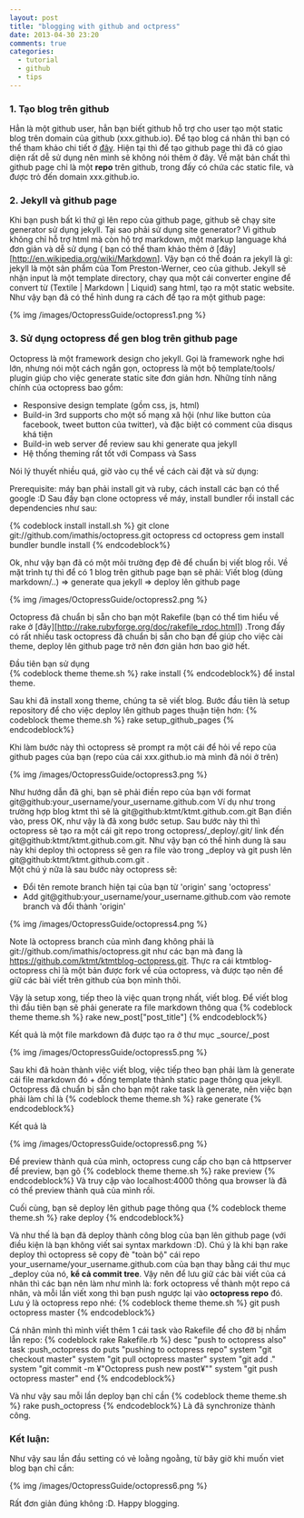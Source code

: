 ```yaml
---
layout: post
title: "blogging with github and octpress"
date: 2013-04-30 23:20
comments: true
categories: 
  - tutorial
  - github
  - tips
---
```


### 1. Tạo blog trên github
Hẳn là một github user, hẳn bạn biết github hỗ trợ cho user tạo một static blog trên domain của github (xxx.github.io).
Để tạo blog cá nhân thì bạn có thể tham khảo chi tiết ở [đây](http://pages.github.com/). Hiện tại thì để tạo github page
thì đã có giao diện rất dễ sử dụng nên mình sẽ không nói thêm ở đây. Về mặt bản chất thì github page chỉ là một **repo** 
trên github, trong đấy có chứa các static file, và được trỏ đến domain xxx.github.io.

### 2. Jekyll và github page
Khi bạn push bất kì thứ gì lên repo của github page, github sẽ chạy site generator sử dụng jekyll. 
Tại sao phải sử dụng site generator? Vì github không chỉ hỗ trợ html mà còn hộ trợ markdown, một markup language khá đơn giản và dễ sử dụng (
bạn có thể tham khảo thêm ở [đây][http://en.wikipedia.org/wiki/Markdown]. Vậy bạn có thể đoán ra jekyll là gì: jekyll là 
một sản phẩm của Tom Preston-Werner, ceo của github. Jekyll sẽ nhận input là một template directory, chạy qua một cái converter
engine để convert từ (Textile | Markdown | Liquid) sang html, tạo ra một static website.
Như vậy bạn đã có thể hình dung ra cách để tạo ra một github page:

{% img /images/OctopressGuide/octopress1.png %}

### 3. Sử dụng octopress để gen blog trên github page
Octopress là một framework design cho jekyll. Gọi là framework nghe hơi lớn, nhưng nói một cách ngắn gọn, octopress là một bộ template/tools/
plugin giúp cho việc generate static site đơn giản hơn. Những tính năng chính của octopress bao gồm:

*  Responsive design template (gồm css, js, html)
*  Build-in 3rd supports cho một số mạng xã hội (như like button của facebook, tweet button của twitter), và đặc biệt có comment của disqus khá tiện
*  Build-in web server để review sau khi generate qua jekyll
*  Hệ thống theming rất tốt với Compass và Sass

Nói lý thuyết nhiều quá, giờ vào cụ thể về cách cài đặt và sử dụng:

Prerequisite: máy bạn phải install git và ruby, cách install các bạn có thể google :D
Sau đấy bạn clone octopress về máy, install bundler rồi install các dependencies như sau:

{% codeblock install install.sh %}
git clone git://github.com/imathis/octopress.git octopress
cd octopress
gem install bundler 
bundle install
{% endcodeblock%}

Ok, như vậy bạn đã có một môi trường đẹp đẽ để chuẩn bị viết blog rồi. Về mặt trình tự thì để có 1 blog trên github page bạn sẽ phải:
Viết blog (dùng markdown/..) => generate qua jekyll => deploy lên github page

{% img /images/OctopressGuide/octopress2.png %}

Octopress đã chuẩn bị sẵn cho bạn một Rakefile (bạn có thể tìm hiểu về rake ở [đây][http://rake.rubyforge.org/doc/rakefile_rdoc.html])
.Trong đấy có rất nhiều task octopress đã chuẩn bị sẵn cho bạn để giúp cho việc cài theme, deploy lên github page trở nên đơn giản 
hơn bao giờ hết.

Đầu tiên bạn sử dụng  
{% codeblock theme theme.sh %}
rake install 
{% endcodeblock%}
để instal theme.

Sau khi đã install xong theme, chúng ta sẽ viết blog. Bước đầu tiên là setup repository để cho việc deploy lên github pages thuận tiện hơn:
{% codeblock theme theme.sh %}
rake setup_github_pages
{% endcodeblock%}

Khi làm bước này thì octopress sẽ prompt ra một cái để hỏi về repo của github pages của bạn (repo của cái xxx.github.io mà mình đã nói ở trên)

{% img /images/OctopressGuide/octopress3.png %}

Như hướng dẫn đã ghi, bạn sẽ phải điền repo của bạn với format git@github:your_username/your_username.github.com
Ví dụ như trong trường hợp blog ktmt thì sẽ là git@github:ktmt/ktmt.github.com.git
Bạn điền vào, press OK, như vậy là đã xong bước setup.
Sau bước này thì thì octopress sẽ tạo ra một cái git repo trong octopress/_deploy/.git/ link đến git@github:ktmt/ktmt.github.com.git.
Như vậy bạn có thể hình dung là sau này khi deploy thì octopress sẽ gen ra file vào trong _deploy và git push lên git@github:ktmt/ktmt.github.com.git
.  
Một chú ý nữa là sau bước này octopress sẽ:
*  Đổi tên remote branch hiện tại của bạn từ 'origin' sang 'octopress'
*  Add git@github:your_username/your_username.github.com vào remote branch và đổi thành 'origin'

{% img /images/OctopressGuide/octopress4.png %}

Note là octopress branch của mình đang không phải là git://github.com/imathis/octopress.git như các bạn mà đang là https://github.com/ktmt/ktmtblog-octopress.git. Thực ra cái ktmtblog-octopress chỉ là một bản được fork về của octopress, và được tạo nên để giữ các bài viết trên github của bọn mình thôi.

Vậy là setup xong, tiếp theo là việc quan trọng nhất, viết blog.
Để viết blog thì đầu tiên bạn sẽ phải generate ra file markdown thông qua
{% codeblock theme theme.sh %}
rake new_post["post_title"]
{% endcodeblock%}

Kết quả là một file markdown đã được tạo ra ở thư mục _source/_post

{% img /images/OctopressGuide/octopress5.png %}

Sau khi đã hoàn thành việc viết blog, việc tiếp theo bạn phải làm là generate cái file markdown đó + đống template thành static page thông qua jekyll. Octopress đã chuẩn bị sẵn cho bạn một rake task là generate, nên việc bạn phải làm chỉ là 
{% codeblock theme theme.sh %}
rake generate
{% endcodeblock%}

Kết quả là 

{% img /images/OctopressGuide/octopress6.png %}

Để preview thành quả của mình, octopress cung cấp cho bạn cả httpserver để preview, bạn gõ
{% codeblock theme theme.sh %}
rake preview
{% endcodeblock%}
Và truy cập vào localhost:4000 thông qua browser là đã có thể preview thành quả của mình rồi.

Cuối cùng, bạn sẽ deploy lên github page thông qua 
{% codeblock theme theme.sh %}
rake deploy 
{% endcodeblock%}

Và như thế là bạn đã deploy thành công blog của bạn lên github page (với điều kiện là bạn không viết sai syntax markdown :D).
Chú ý là khi bạn rake deploy thì octopress sẽ copy đè "toàn bộ" cái repo your_username/your_username.github.com của bạn thay bằng cái thư mục _deploy của nó, **kể cả commit tree**. Vậy nên để lưu giữ các bài viết của cá nhân thì các bạn nên làm như mình là: fork octopress về thành một repo cá nhân, và mỗi lần viết xong thì bạn push ngược lại vào **octopress repo** đó. Lưu ý là octopress repo nhé:
{% codeblock theme theme.sh %}
git push octopress master
{% endcodeblock%}

Cá nhân mình thì mình viết thêm 1 cái task vào Rakefile để cho đỡ bị nhầm lẫn repo:
{% codeblock rake Rakefile.rb %}
desc "push to octopress also"
task :push_octopress do
  puts "pushing to octopress repo"
  system "git checkout master"
  system "git pull octopress master"
  system "git add ."
  system "git commit -m ¥"Octopress push new post¥""
  system "git push octopress master"
end
{% endcodeblock%}

Và như vậy sau mỗi lần deploy bạn chỉ cần
{% codeblock theme theme.sh %}
rake push_octopress
{% endcodeblock%}
Là đã synchronize thành công.

### Kết luận:
Như vậy sau lần đầu setting có vẻ loằng ngoằng, từ bây giờ khi muốn viet blog bạn chỉ cần:

{% img /images/OctopressGuide/octopress6.png %}

Rất đơn giản đúng không :D. Happy blogging.
